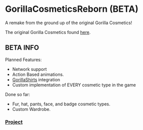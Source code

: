# GorillaCosmeticsReborn (BETA)
A remake from the ground up of the original Gorilla Cosmetics!

The original Gorilla Cosmetics found [here](https://github.com/legoandmars/GorillaCosmetics).

## BETA INFO
Planned Features:
- Network support
- Action Based animations.
- [GorillaShirts](https://www.github.com/developer9998/GorillaShirts) integration
- Custom implementation of EVERY cosmetic type in the game

Done so far:
- Fur, hat, pants, face, and badge cosmetic types.
- Custom Wardrobe.

### [Project](https://github.com/Loafiat/GorillaCosmeticsReborn-Project/)
